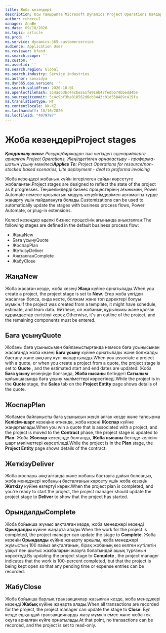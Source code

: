 ```yaml
---
title: Жоба кезеңдері
description: Осы тақырыпта Microsoft Dynamics Project Operations бағдарламасында қолжетімді жоба кезеңдері туралы ақпарат ұсынылған.
author: ruhercul
manager: AnnBe
ms.date: 09/18/2020
ms.topic: article
ms.prod: ''
ms.service: dynamics-365-customerservice
audience: Application User
ms.reviewer: kfend
ms.search.scope: ''
ms.custom: ''
ms.assetid: ''
ms.search.region: Global
ms.search.industry: Service industries
ms.author: suvaidya
ms.dyn365.ops.version: ''
ms.search.validFrom: 2020-10-01
ms.openlocfilehash: 554ad63bc44cbe5a1fe91eb47fedbb74bbedd4b6
ms.sourcegitcommit: 5c4c9bf3ba018562d6cb3443c01d550489c415fa
ms.translationtype: HT
ms.contentlocale: kk-KZ
ms.lasthandoff: 10/16/2020
ms.locfileid: "4079787"
---
```

# <a name="project-stages"></a><span data-ttu-id="02119-103">Жоба кезеңдері</span><span class="sxs-lookup"><span data-stu-id="02119-103">Project stages</span></span>

<span data-ttu-id="02119-104">_**Қолданылу аясы:** Ресурс/биржадан тыс негіздегі сценарийлерге арналған Project Operations, Жеңілдетілген орналастыру - проформа-шотын ұсыну мәмілесі_</span><span class="sxs-lookup"><span data-stu-id="02119-104">_**Applies To:** Project Operations for resource/non-stocked based scenarios, Lite deployment - deal to proforma invoicing_</span></span>

<span data-ttu-id="02119-105">Жоба кезеңдері жобаның күйін ілгерілеген сайын көрсетуге жобаланған.</span><span class="sxs-lookup"><span data-stu-id="02119-105">Project stages are designed to reflect the state of the project as it progresses.</span></span> <span data-ttu-id="02119-106">Теңшелімдерді бизнес процестерінің ағынымен, Power Automate немесе қосылатын модуль кеңейтімдерімен автоматты түрде жаңарту үшін пайдалануға болады.</span><span class="sxs-lookup"><span data-stu-id="02119-106">Customizations can be used to automatically update the stages with business process flows, Power Automate, or plug-in extensions.</span></span>

<span data-ttu-id="02119-107">Келесі кезеңдер әдепкі бизнес процесінің ағынында анықталған:</span><span class="sxs-lookup"><span data-stu-id="02119-107">The following stages are defined in the default business process flow:</span></span>

- <span data-ttu-id="02119-108">Жаңа</span><span class="sxs-lookup"><span data-stu-id="02119-108">New</span></span>
- <span data-ttu-id="02119-109">Баға ұсыну</span><span class="sxs-lookup"><span data-stu-id="02119-109">Quote</span></span>
- <span data-ttu-id="02119-110">Жоспар</span><span class="sxs-lookup"><span data-stu-id="02119-110">Plan</span></span>
- <span data-ttu-id="02119-111">Жеткізу</span><span class="sxs-lookup"><span data-stu-id="02119-111">Deliver</span></span>
- <span data-ttu-id="02119-112">Аяқталған</span><span class="sxs-lookup"><span data-stu-id="02119-112">Complete</span></span>
- <span data-ttu-id="02119-113">Жабу</span><span class="sxs-lookup"><span data-stu-id="02119-113">Close</span></span> 

## <a name="new"></a><span data-ttu-id="02119-114">Жаңа</span><span class="sxs-lookup"><span data-stu-id="02119-114">New</span></span>

<span data-ttu-id="02119-115">Жоба жасаған кезде, жоба кезеңі **Жаңа** күйіне орнатылады.</span><span class="sxs-lookup"><span data-stu-id="02119-115">When you create a project, the project stage is set to **New**.</span></span> <span data-ttu-id="02119-116">Егер жоба үлгіден жасалған болса, онда кесте, болжам және топ деректері болуы мүмкін.</span><span class="sxs-lookup"><span data-stu-id="02119-116">If the project was created from a template, it might have schedule, estimate, and team data.</span></span> <span data-ttu-id="02119-117">Әйтпесе, ол жобаның құрылымы және қалған құрамдастар енгізілуі керек.</span><span class="sxs-lookup"><span data-stu-id="02119-117">Otherwise, it's an outline of the project, and the remaining components must be entered.</span></span>

## <a name="quote"></a><span data-ttu-id="02119-118">Баға ұсыну</span><span class="sxs-lookup"><span data-stu-id="02119-118">Quote</span></span>

<span data-ttu-id="02119-119">Жобаны баға ұсынысымен байланыстырғанда немесе баға ұсынысынан жасағанда жоба кезеңі **Баға ұсыну** күйіне орнатылады және болжалды басталу және аяқталу күні жаңартылады.</span><span class="sxs-lookup"><span data-stu-id="02119-119">When you associate a project with a quote, or when you create a project from a quote, the project stage is set to **Quote** , and the estimated start and end dates are updated.</span></span> <span data-ttu-id="02119-120">Жоба **Баға ұсыну** кезеңінде болғанда, **Жоба нысаны** бетіндегі **Сатылым** қойыншасында баға ұсыну мәліметтері көрсетіледі.</span><span class="sxs-lookup"><span data-stu-id="02119-120">While the project is in the **Quote** stage, the **Sales** tab on the **Project Entity** page shows details of the quote.</span></span>

## <a name="plan"></a><span data-ttu-id="02119-121">Жоспар</span><span class="sxs-lookup"><span data-stu-id="02119-121">Plan</span></span>

<span data-ttu-id="02119-122">Жобамен байланысты баға ұсынысын жеңіп алған кезде және тапсырма **Келісім-шарт** кезеңіне өткенде, жоба кезеңі **Жоспар** күйіне жаңартылады.</span><span class="sxs-lookup"><span data-stu-id="02119-122">When you win a quote that is associated with a project, and the project is moved to the **Contract** phase, the project stage is updated to **Plan**.</span></span> <span data-ttu-id="02119-123">Жоба **Жоспар** кезеңінде болғанда, **Жоба нысаны** бетінде келісім-шарт мәліметтері көрсетіледі.</span><span class="sxs-lookup"><span data-stu-id="02119-123">While the project is in the **Plan** stage, the **Project Entity** page shows details of the contract.</span></span>

## <a name="deliver"></a><span data-ttu-id="02119-124">Жеткізу</span><span class="sxs-lookup"><span data-stu-id="02119-124">Deliver</span></span>

<span data-ttu-id="02119-125">Жоба жоспары аяқталғанда және жобаны бастауға дайын болсаңыз, жоба менеджері жобаның басталғанын көрсету үшін жоба кезеңін **Жеткізу** күйіне өзгертуі керек.</span><span class="sxs-lookup"><span data-stu-id="02119-125">When the project plan is completed, and you're ready to start the project, the project manager should update the project stage to **Deliver** to show that the project has started.</span></span>

## <a name="complete"></a><span data-ttu-id="02119-126">Орындалды</span><span class="sxs-lookup"><span data-stu-id="02119-126">Complete</span></span> 

<span data-ttu-id="02119-127">Жоба бойынша жұмыс аяқталған кезде, жоба менеджері кезеңді **Орындалды** күйіне жаңарта алады.</span><span class="sxs-lookup"><span data-stu-id="02119-127">When the work for the project is completed, the project manager can update the stage to **Complete**.</span></span> <span data-ttu-id="02119-128">Жоба кезеңін **Орындалды** күйіне жаңарту арқылы, жоба менеджері жұмыстың 100 пайыз аяқталғанын, бірақ жобаның кез келген күтілетін уақыт пен шығыс жазбаларын жазуға болатындай ашық тұрғанын көрсетеді.</span><span class="sxs-lookup"><span data-stu-id="02119-128">By updating the project stage to **Complete** , the project manager indicates that the work is 100-percent completed, but that the project is being kept open so that any pending time or expense entries can be recorded.</span></span>

## <a name="close"></a><span data-ttu-id="02119-129">Жабу</span><span class="sxs-lookup"><span data-stu-id="02119-129">Close</span></span>

<span data-ttu-id="02119-130">Жоба бойынша барлық транзакциялар жазылған кезде, жоба менеджері кезеңді **Жабық** күйіне жаңарта алады.</span><span class="sxs-lookup"><span data-stu-id="02119-130">When all transactions are recorded for the project, the project manager can update the stage to **Close**.</span></span> <span data-ttu-id="02119-131">Бұл кезде ешқандай транзакцияларды жазу мүмкін емес және жоба тек оқуға арналған күйге орнатылады.</span><span class="sxs-lookup"><span data-stu-id="02119-131">At that point, no transactions can be recorded, and the project is set to read-only.</span></span>

